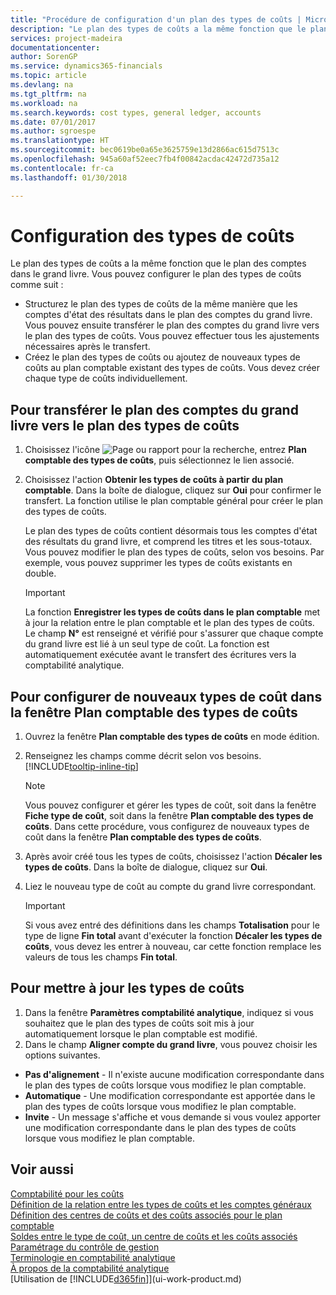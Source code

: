```yaml
---
title: "Procédure de configuration d'un plan des types de coûts | Microsoft Docs"
description: "Le plan des types de coûts a la même fonction que le plan des comptes dans le grand livre."
services: project-madeira
documentationcenter: 
author: SorenGP
ms.service: dynamics365-financials
ms.topic: article
ms.devlang: na
ms.tgt_pltfrm: na
ms.workload: na
ms.search.keywords: cost types, general ledger, accounts
ms.date: 07/01/2017
ms.author: sgroespe
ms.translationtype: HT
ms.sourcegitcommit: bec0619be0a65e3625759e13d2866ac615d7513c
ms.openlocfilehash: 945a60af52eec7fb4f00842acdac42472d735a12
ms.contentlocale: fr-ca
ms.lasthandoff: 01/30/2018

---
```

# <a name="set-up-cost-types"></a>Configuration des types de coûts
Le plan des types de coûts a la même fonction que le plan des comptes dans le grand livre. Vous pouvez configurer le plan des types de coûts comme suit :  

-   Structurez le plan des types de coûts de la même manière que les comptes d'état des résultats dans le plan des comptes du grand livre. Vous pouvez ensuite transférer le plan des comptes du grand livre vers le plan des types de coûts. Vous pouvez effectuer tous les ajustements nécessaires après le transfert.  
-   Créez le plan des types de coûts ou ajoutez de nouveaux types de coûts au plan comptable existant des types de coûts. Vous devez créer chaque type de coûts individuellement.  

## <a name="to-transfer-the-general-ledger-chart-of-accounts-to-the-chart-of-cost-types"></a>Pour transférer le plan des comptes du grand livre vers le plan des types de coûts  
1.  Choisissez l'icône ![Page ou rapport pour la recherche](media/ui-search/search_small.png "icône Page ou rapport pour la recherche"), entrez **Plan comptable des types de coûts**, puis sélectionnez le lien associé.  
2.  Choisissez l'action **Obtenir les types de coûts à partir du plan comptable**. Dans la boîte de dialogue, cliquez sur **Oui** pour confirmer le transfert. La fonction utilise le plan comptable général pour créer le plan des types de coûts.  

    Le plan des types de coûts contient désormais tous les comptes d'état des résultats du grand livre, et comprend les titres et les sous-totaux. Vous pouvez modifier le plan des types de coûts, selon vos besoins. Par exemple, vous pouvez supprimer les types de coûts existants en double.  

    > [!IMPORTANT]  
    >  La fonction **Enregistrer les types de coûts dans le plan comptable** met à jour la relation entre le plan comptable et le plan des types de coûts. Le champ **N°** est renseigné et vérifié pour s'assurer que chaque compte du grand livre est lié à un seul type de coût. La fonction est automatiquement exécutée avant le transfert des écritures vers la comptabilité analytique.  

## <a name="to-set-up-new-cost-types-in-the-chart-of-cost-types-window"></a>Pour configurer de nouveaux types de coût dans la fenêtre Plan comptable des types de coûts  
1.  Ouvrez la fenêtre **Plan comptable des types de coûts** en mode édition.  
2.  Renseignez les champs comme décrit selon vos besoins. [!INCLUDE[tooltip-inline-tip](includes/tooltip-inline-tip_md.md)]

    > [!NOTE]  
    >  Vous pouvez configurer et gérer les types de coût, soit dans la fenêtre **Fiche type de coût**, soit dans la fenêtre **Plan comptable des types de coûts**. Dans cette procédure, vous configurez de nouveaux types de coût dans la fenêtre **Plan comptable des types de coûts**.

3.  Après avoir créé tous les types de coûts, choisissez l'action **Décaler les types de coûts**. Dans la boîte de dialogue, cliquez sur **Oui**.  
4.  Liez le nouveau type de coût au compte du grand livre correspondant.  

    > [!IMPORTANT]  
    >  Si vous avez entré des définitions dans les champs **Totalisation** pour le type de ligne **Fin total** avant d'exécuter la fonction **Décaler les types de coûts**, vous devez les entrer à nouveau, car cette fonction remplace les valeurs de tous les champs **Fin total**.  

## <a name="to-update-cost-types"></a>Pour mettre à jour les types de coûts  
1.  Dans la fenêtre **Paramètres comptabilité analytique**, indiquez si vous souhaitez que le plan des types de coûts soit mis à jour automatiquement lorsque le plan comptable est modifié.  
2.  Dans le champ **Aligner compte du grand livre**, vous pouvez choisir les options suivantes.  

- **Pas d'alignement** - Il n'existe aucune modification correspondante dans le plan des types de coûts lorsque vous modifiez le plan comptable.  
- **Automatique** - Une modification correspondante est apportée dans le plan des types de coûts lorsque vous modifiez le plan comptable.  
- **Invite** - Un message s'affiche et vous demande si vous voulez apporter une modification correspondante dans le plan des types de coûts lorsque vous modifiez le plan comptable.  

## <a name="see-also"></a>Voir aussi  
[Comptabilité pour les coûts](finance-manage-cost-accounting.md)  
[Définition de la relation entre les types de coûts et les comptes généraux](finance-defining-the-relationship-between-cost-types-and-general-ledger-accounts.md)   
[Définition des centres de coûts et des coûts associés pour le plan comptable](finance-defining-cost-centers-and-cost-objects-for-chart-of-accounts.md)   
[Soldes entre le type de coût, un centre de coûts et les coûts associés](finance-balances-between-cost-type-cost-center-and-cost-object.md)   
[Paramétrage du contrôle de gestion](finance-set-up-cost-accounting.md)   
[Terminologie en comptabilité analytique](finance-terminology-in-cost-accounting.md)   
[À propos de la comptabilité analytique](finance-about-cost-accounting.md)  
[Utilisation de [!INCLUDE[d365fin](includes/d365fin_md.md)]](ui-work-product.md)


